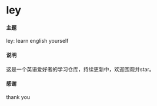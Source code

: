 # ley

#### 主题
ley: learn english yourself

#### 说明
这是一个英语爱好者的学习仓库，持续更新中，欢迎围观并star。

#### 感谢
thank you
